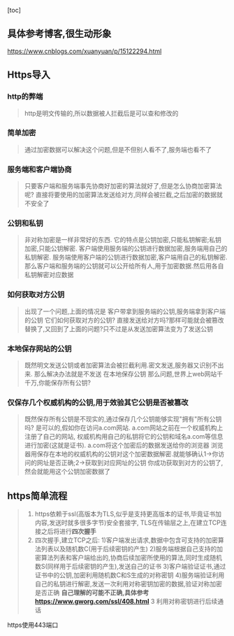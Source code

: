 [toc]

## 具体参考博客,很生动形象
<a>https://www.cnblogs.com/xuanyuan/p/15122294.html</a>

## Https导入
### http的弊端
> http是明文传输的,所以数据被人拦截后是可以查和修改的

### 简单加密
> 通过加密数据可以解决这个问题,但是不但别人看不了,服务端也看不了

### 服务端和客户端协商
> 只要客户端和服务端事先协商好加密的算法就好了,但是怎么协商加密算法呢?
> 直接将要使用的加密算法发送给对方,同样会被拦截,之后加密的数据就不安全了

### 公钥和私钥
> 非对称加密是一样非常好的东西.
> 它的特点是公钥加密,只能私钥解密;私钥加密,只能公钥解密.
> 客户端使用服务端的公钥进行数据加密,服务端用自己的私钥解密.
> 服务端使用客户端的公钥进行数据加密,客户端用自己的私钥解密.
> 那么客户端和服务端的公钥就可以公开给所有人,用于加密数据.然后用各自私钥解密对应数据

### 如何获取对方公钥
> 出现了一个问题,上面的情况是
> 客户带拿到服务端的公钥,服务端拿到客户端的公钥
> 它们如何获取对方的公钥?
> 直接发送给对方吗?那样可能就会被篡改替换了,又回到了上面的问题?只不过是从发送加密算法变为了发送公钥

### 本地保存网站的公钥
> 既然明文发送公钥或者加密算法会被拦截利用.密文发送,服务器又识别不出来.
> 那么解决办法就是不发送
> 在本地保存公钥
> 那么问题,世界上web网站千千万,你能保存所有公钥?

### 仅保存几个权威机构的公钥,用于效验其它公钥是否被篡改
> 既然保存所有公钥是不现实的,通过保存几个公钥能够实现"拥有"所有公钥吗?
> 是可以的,假如你在访问a.com网站.
> a.com网站之前在一个权威机构上注册了自己的网站,
> 权威机构用自己的私钥将它的公钥和域名a.com等信息进行加密(这就是证书).
> a.com将这个加密后的数据发送给你的浏览器
> 浏览器用保存在本地的权威机构的公钥对这个加密数据解密.就能够确认1->你访问的网址是否正确;2->获取到对应网址的公钥
> 你成功获取到对方的公钥了,然会就能用这个公钥加密数据了

## https简单流程
> 1. https依赖于ssl(高版本为TLS,似乎是支持更高版本的证书,毕竟证书加内容,发送时就多很多字节)安全套接字, TLS在传输层之上,在建立TCP连接之后将进行**四次握手**
> 2. 四次握手,建立TCP之后:
> 1)客户端发出请求,数据中包含可支持的加密算法列表以及随机数C(用于后续密钥的产生)
> 2)服务端根据自己支持的加密算法列表和客户端给出的,协商后续加密所使用的算法,同时生成随机数S(同样用于后续密钥的产生),发送自己的证书
> 3)客户端验证证书,通过证书中的公钥,加密利用随机数C和S生成的对称密钥
> 4)服务端验证利用自己的私钥进行解密,发送一次利用对称密钥加密的数据,验证对称加密是否正确
> **自己理解的可能不正确,具体参考<a>https://www.gworg.com/ssl/408.html</a>**
> 3 利用对称密钥进行后续通话

https使用443端口